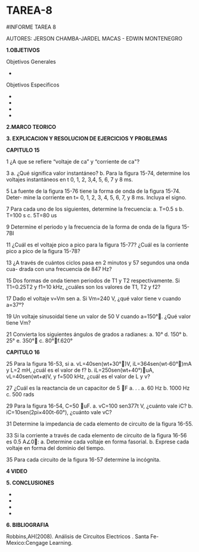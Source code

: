 # TAREA-8
#INFORME TAREA 8

AUTORES: JERSON CHAMBA-JARDEL MACAS - EDWIN MONTENEGRO

**1.OBJETIVOS**

Objetivos Generales

*

Objetivos Especificos

*
*
*
*

**2.MARCO TEORICO**


**3. EXPLICACION Y RESOLUCION DE EJERCICIOS Y PROBLEMAS**

**CAPITULO 15**

1 ¿A que se refiere “voltaje de ca” y “corriente de ca"?

3 a. ¿Qué significa valor instantáneo?
b. Para la figura 15-74, determine los voltajes instantáneos en t 0, 1, 2, 3,4, 5, 6, 7 y 8 ms.

5 La fuente de la figura 15-76 tiene la forma de onda de la figura 15-74. Deter-
mine la corriente en t= 0, 1, 2, 3, 4, 5, 6, 7, y 8 ms. Incluya el signo.

7 Para cada uno de los siguientes, determine la frecuencia:
a. T=0.5 s
b. T=100 s 
c. 5T=80 us

9 Determine el periodo y la frecuencia de la forma de onda de la figura 15-7BI

11 ¿Cuál es el voltaje pico a pico para la figura 15-77? ¿Cuál es la corriente pico
a pico de la figura 15-78?

13 ¿A través de cuántos ciclos pasa en 2 minutos y 57 segundos una onda cua-
drada con una frecuencia de 847 Hz?

15 Dos formas de onda tienen periodos de T1 y T2 respectivamente. Si T1=0.25T2 y f1=10 kHz, ¿cuáles son los valores de T1, T2 y f2?

17 Dado el voltaje v=Vm sen a. Si Vm=240 V, ¿qué valor tiene v cuando a=37°?

19 Un voltaje sinusoidal tiene un valor de 50 V cuando a=150°. ¿Qué valor tiene Vm?

21 Convierta los siguientes ángulos de grados a radianes:
a. 10° d. 150°
b. 25° e. 350°
c. 80°f.620°

**CAPITULO 16**

25 Para la figura 16-53, si
a. vL=40sen(wt+30°)V, iL=364sen(wt-60°)mA y L=2 mH, ¿cuál es el valor de f?
b. iL=250sen(wt+40°)uA, vL=40sen(wt+ø)V, y f=500 kHz, ¿cuál es el valor de L y v?

27 ¿Cuál es la reactancia de un capacitor de 5 F a. . .
a. 60 Hz b. 1000 Hz c. 500 rads

29 Para la figura 16-54, C=50 uF. 
a. vC=100 sen377t V, ¿cuánto vale iC?
b. iC=10sen(2pi×400t-60°), ¿cuánto vale vC?

31 Determine la impedancia de cada elemento de circuito de la figura 16-55.

33 Si la corriente a través de cada elemento de circuito de la figura 16-56 es 0.5 A∠0:
a. Determine cada voltaje en forma fasorial.
b. Exprese cada voltaje en forma del dominio del tiempo.

35 Para cada circuito de la figura 16-57 determine la incógnita.





**4 VIDEO**

**5. CONCLUSIONES**

*
*
*
*


**6. BIBLIOGRAFIA**

Robbins,AH(2008). Análisis  de Circuitos Electricos . Santa Fe-Mexico:Cengage Learning.


